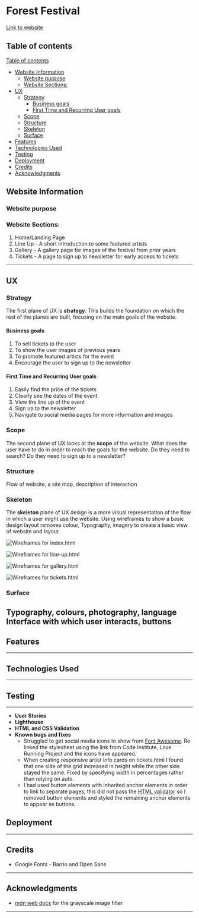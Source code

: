 # Forest Festival
[Link to website](https://lrchnnng.github.io/forestfest/)

## Table of contents
[Table of contents](#table-of-contents)
* [Website Information](#website-information)
  - [Website purpose](#website-purpose)
  - [Website Sections:](#website-sections)
* [UX](#ux)
  - [Strategy](#strategy)
    + [Business goals](#business-goals)
    + [First Time and Recurring User goals](#first-time-and-recurring-user-goals)
  - [Scope](#scope)
  - [Structure](#structure)
  - [Skeleton](#skeleton)
  - [Surface](#surface)
* [Features](#features)
* [Technologies Used](#technologies-used)
* [Testing](#testing)
* [Deployment](#deployment)
* [Credits](#credits)
* [Acknowledgments](#acknowledgments)

## Website Information

### Website purpose

### Website Sections:
1. Home/Landing Page
2. Line Up - A short introduction to some featured artists
3. Gallery - A gallery page for images of the festival from prior years
4. Tickets - A page to sign up to newsletter for early access to tickets

---

## UX 

### Strategy
The first plane of UX is **strategy**. This builds the foundation on which the rest of the planes are built, focusing on the main goals of the website.

#### Business goals
1. To sell tickets to the user
2. To show the user images of previous years
3. To promote featured artists for the event
4. Encourage the user to sign up to the newsletter

#### First Time and Recurring User goals
1. Easily find the price of the tickets
2. Clearly see the dates of the event
3. View the line up of the event
4. Sign up to the newsletter
5. Navigate to social media pages for more information and images

### Scope
The second plane of UX looks at the **scope** of the website. What does the user have to do in order to reach the goals for the website. Do they need to search? Do they need to sign up to a newsletter?

### Structure
Flow of website, a site map, description of interaction

### Skeleton
The **skeleton** plane of UX design is a more visual representation of the flow in which a user might use the website. Using wireframes to show a basic design layout 
removes colour, Typography, imagery to create a basic view of website and layout

![Wireframes for index.html](assets/images/README-images/index-wireframes.jpg)

![Wireframes for line-up.html](assets/images/README-images/artist-wireframes.jpg)

![Wireframes for gallery.html](assets/images/README-images/gallery-wireframes.jpg)

![Wireframes for tickets.html](assets/images/README-images/ticket-wireframes.jpg)


### Surface
Typography, colours, photography, language 
Interface with which user interacts, buttons
---

## Features
---

## Technologies Used
---

## Testing
---
- **User Stories**
- **Lighthouse**
- **HTML and CSS Validation**
- **Known bugs and fixes**
    * Struggled to get social media icons to show from [Font Awesome](https://fontawesome.com/v4/icons/). Re linked the stylesheet using the link from Code Institute, Love Running Project and the icons have appeared.
    * When creating responsive artist info cards on tickets.html I found that one side of the grid increased in height while the other side stayed the same. Fixed by specifying width in percentages rather than relying on auto.
    * I had used button elements with inherited anchor elements in order to link to separate pages, this did not pass the [HTML validator](https://validator.w3.org/nu/) so I removed button elements and styled the remaining anchor elements to appear as buttons.

## Deployment
---

## Credits
- Google Fonts - Barrio and Open Sans

---

## Acknowledgments
- [mdn web docs](https://developer.mozilla.org/en-US/docs/Web/CSS/filter) for the grayscale image filter
---
